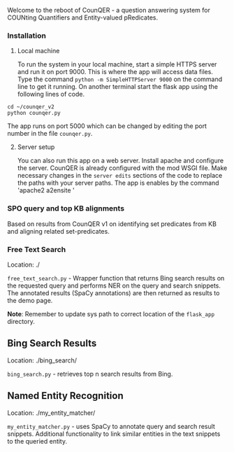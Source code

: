 Welcome to the reboot of CounQER - a question answering system for COUNting Quantifiers and Entity-valued pRedicates.

### Installation
1. Local machine
   
   To run the system in your local machine, start a simple HTTPS server and run it on port 9000. This is where the app will access data files. Type the command `python -m SimpleHTTPServer 9000` on the command line to get it running. On another terminal start the flask app using the following lines of code. 
```
cd ~/counqer_v2
python counqer.py
```
The app runs on port 5000 which can be changed by editing the port number in the file `counqer.py`.

2. Server setup

   You can also run this app on a web server. Install apache and configure the server. CounQER is already configured with the mod WSGI file. Make necessary changes in the `server edits` sections of the code to replace the paths with your server paths.
   The app is enables by the command 'apache2 a2ensite <your-server>'

### SPO query and top KB alignments
Based on results from CounQER v1 on identifying set predicates from KB and aligning related set-predicates.

### Free Text Search

Location: ./

`free_text_search.py` - Wrapper function that returns Bing search results on the requested query and performs NER on the query and search snippets. The annotated results (SpaCy annotations) are then returned as results to the demo page. 

**Note**: Remember to update sys path to correct location of the `flask_app` directory.


 
## Bing Search Results

Location: ./bing_search/

`bing_search.py` - retrieves top n search results from Bing.

## Named Entity Recognition

Location: ./my_entity_matcher/

`my_entity_matcher.py` - uses SpaCy to annotate query and search result snippets. Additional functionality to link similar entities in the text snippets to the queried entity. 